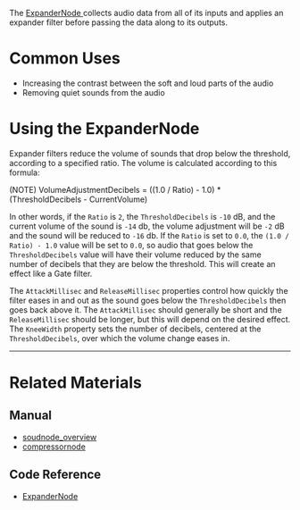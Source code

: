 The [ ExpanderNode ](https://github.com/ZilchEngine/ZilchDocs/blob/master/code_reference/class_reference/expandernode.md) collects audio data from all of its inputs and applies an expander filter before passing the data along to its outputs. 

 # Common Uses

- Increasing the contrast between the soft and loud parts of the audio
- Removing quiet sounds from the audio

 # Using the ExpanderNode 

Expander filters reduce the volume of sounds that drop below the threshold, according to a specified ratio. The volume is calculated according to this formula:

(NOTE) VolumeAdjustmentDecibels = ((1.0 / Ratio) - 1.0) * (ThresholdDecibels - CurrentVolume)

In other words, if the `Ratio` is `2`, the `ThresholdDecibels` is `-10` dB, and the current volume of the sound is `-14` db, the volume adjustment will be `-2` dB and the sound will be reduced to `-16` db.  If the `Ratio` is set to `0.0`, the `(1.0 / Ratio) - 1.0` value will be set to `0.0`, so audio that goes below the `ThresholdDecibels` value will have their volume reduced by the same number of decibels that they are below the threshold. This will create an effect like a Gate filter.

The `AttackMillisec` and `ReleaseMillisec` properties control how quickly the filter eases in and out as the sound goes below the `ThresholdDecibels` then goes back above it. The `AttackMillisec` should generally be short and the `ReleaseMillisec` should be longer, but this will depend on the desired effect. The `KneeWidth` property sets the number of decibels, centered at the `ThresholdDecibels`, over which the volume change eases in. 

---
 # Related Materials
 ## Manual
- [soudnode_overview](https://github.com/ZilchEngine/ZilchDocs/blob/master/zilch_editor_documentation/zilchmanual/audio/soundnode/soudnode_overview.md)
- [compressornode](https://github.com/ZilchEngine/ZilchDocs/blob/master/zilch_editor_documentation/zilchmanual/audio/soundnode/compressornode.md)

 ## Code Reference
- [ ExpanderNode ](https://github.com/ZilchEngine/ZilchDocs/blob/master/code_reference/class_reference/expandernode.md) 

 